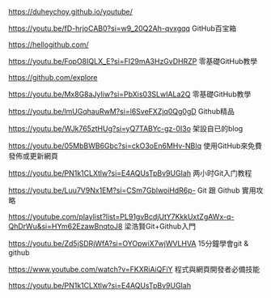 https://duheychoy.github.io/youtube/

https://youtu.be/fD-hrjoCAB0?si=w9_20Q2Ah-qvxgqq
GitHub百宝箱

https://hellogithub.com/

https://youtu.be/FopO8IQLX_E?si=FI29mA3HzGvDHRZP
零基礎GitHub教學

https://github.com/explore

https://youtu.be/Mx8G8aJyIiw?si=PbXis03SLwIALa2Q
零基礎GitHub教學

https://youtu.be/lmUGqhauRwM?si=l6SveFXZjq0Qg0gD
Github精品

https://youtu.be/WJk765ztHUg?si=yQ7TABYc-gz-0I3o
架設自已的blog

https://youtu.be/05MbBWB6Gbc?si=ckO3oEn6MHv-NBIq
使用GitHub來免費發佈或更新網頁

https://youtu.be/PN1k1CLXtlw?si=E4AQUsTpBv9UGIah
两小时Git入门教程

https://youtu.be/Luu7V9Nx1EM?si=CSm7GblwoiHdR6p-
Git 跟 Github 實用攻略

https://youtube.com/playlist?list=PL91gvBcdjUtY7KkkUxtZgAWx-q-QhDrWu&si=HYm62EzawBnqtoJ8
梁浩賢Git+Github入門

https://youtu.be/Zd5jSDRjWfA?si=OYOpwiX7wjWVLHVA
15分鐘學會git & github

https://www.youtube.com/watch?v=FKXRiAiQFiY
程式與網頁開發者必備技能


https://youtu.be/PN1k1CLXtlw?si=E4AQUsTpBv9UGIah
